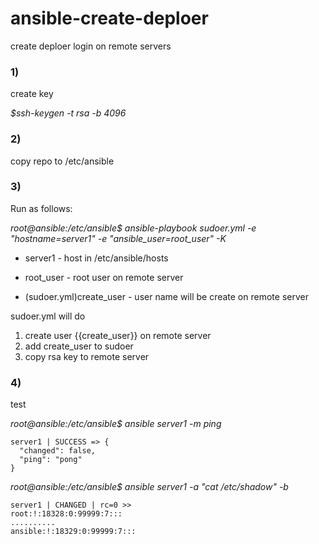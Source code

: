 # ansible-create-deploer 
create deploer login on remote servers

### 1)

create key

*$ssh-keygen -t rsa -b 4096*

### 2)

copy repo to /etc/ansible

### 3)

Run as follows:

*root@ansible:/etc/ansible$ ansible-playbook sudoer.yml -e "hostname=server1" -e "ansible_user=root_user" -K*

- server1 - host in /etc/ansible/hosts

- root_user - root user on remote server

- (sudoer.yml)create_user - user name will be create on remote server

sudoer.yml will do

1. create user {{create_user}} on remote server
2. add create_user to sudoer
3. copy rsa key to remote server

### 4)

test

*root@ansible:/etc/ansible$ ansible server1 -m ping*

    server1 | SUCCESS => {
      "changed": false,
      "ping": "pong"
    }


*root@ansible:/etc/ansible$ ansible server1 -a "cat /etc/shadow" -b*

    server1 | CHANGED | rc=0 >>
    root:!:18328:0:99999:7:::
    ..........
    ansible:!:18329:0:99999:7:::

